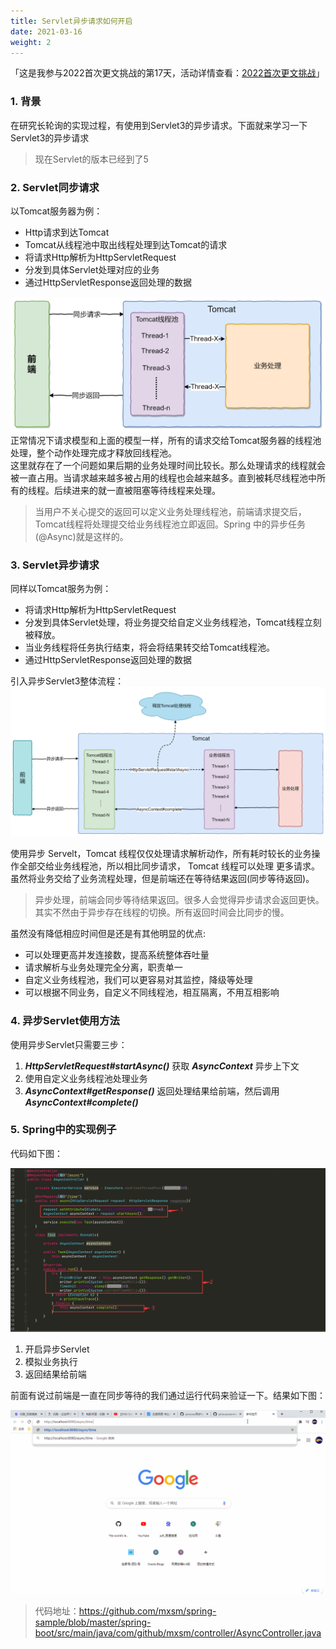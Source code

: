 ```yaml
---
title: Servlet异步请求如何开启
date: 2021-03-16
weight: 2
---
```


「这是我参与2022首次更文挑战的第17天，活动详情查看：[2022首次更文挑战](https://juejin.cn/post/7052884569032392740)」

### 1. 背景

在研究长轮询的实现过程，有使用到Servlet3的异步请求。下面就来学习一下Servlet3的异步请求

> 现在Servlet的版本已经到了5

### 2. Servlet同步请求
以Tomcat服务器为例：
- Http请求到达Tomcat
- Tomcat从线程池中取出线程处理到达Tomcat的请求
- 将请求Http解析为HttpServletRequest
- 分发到具体Servlet处理对应的业务
- 通过HttpServletResponse返回处理的数据

![image](https://github.com/mxsm/picture/blob/main/javaweb/Servlet%E5%90%8C%E6%AD%A5%E8%AF%B7%E6%B1%82%E7%A4%BA%E6%84%8F%E5%9B%BE.png?raw=true)  
正常情况下请求模型和上面的模型一样，所有的请求交给Tomcat服务器的线程池处理，整个动作处理完成才释放回线程池。  
这里就存在了一个问题如果后期的业务处理时间比较长。那么处理请求的线程就会被一直占用。当请求越来越多被占用的线程也会越来越多。直到被耗尽线程池中所有的线程。后续进来的就一直被阻塞等待线程来处理。  

> 当用户不关心提交的返回可以定义业务处理线程池，前端请求提交后，Tomcat线程将处理提交给业务线程池立即返回。Spring 中的异步任务(@Async)就是这样的。  

### 3. Servlet异步请求
同样以Tomcat服务为例：
- 将请求Http解析为HttpServletRequest
- 分发到具体Servlet处理，将业务提交给自定义业务线程池，Tomcat线程立刻被释放。
- 当业务线程将任务执行结束，将会将结果转交给Tomcat线程池。
- 通过HttpServletResponse返回处理的数据

引入异步Servlet3整体流程：  
![image](https://github.com/mxsm/picture/blob/main/javaweb/%E5%BC%82%E6%AD%A5Servlet3%E6%95%B4%E4%BD%93%E6%B5%81%E7%A8%8B.png?raw=true)  

使用异步 Servelt，Tomcat 线程仅仅处理请求解析动作，所有耗时较长的业务操作全部交给业务线程池，所以相比同步请求， Tomcat 线程可以处理 更多请求。虽然将业务交给了业务流程处理，但是前端还在等待结果返回(同步等待返回)。
> 异步处理，前端会同步等待结果返回。很多人会觉得异步请求会返回更快。其实不然由于异步存在线程的切换。所有返回时间会比同步的慢。

虽然没有降低相应时间但是还是有其他明显的优点:
- 可以处理更高并发连接数，提高系统整体吞吐量
- 请求解析与业务处理完全分离，职责单一
- 自定义业务线程池，我们可以更容易对其监控，降级等处理
- 可以根据不同业务，自定义不同线程池，相互隔离，不用互相影响

### 4. 异步Servlet使用方法
使用异步Servlet只需要三步：
1. ***HttpServletRequest#startAsync()*** 获取 ***AsyncContext*** 异步上下文
2. 使用自定义业务线程池处理业务
3. ***AsyncContext#getResponse()*** 返回处理结果给前端，然后调用 ***AsyncContext#complete()*** 

### 5. Spring中的实现例子

代码如下图：

![图](https://github.com/mxsm/picture/blob/main/javaweb/servlet%E5%BC%82%E6%AD%A5%E4%BB%A3%E7%A0%81%E5%9B%BE%E7%89%87.png?raw=true)

1. 开启异步Servlet
2. 模拟业务执行
3. 返回结果给前端

前面有说过前端是一直在同步等待的我们通过运行代码来验证一下。结果如下图：

![图](https://github.com/mxsm/picture/blob/main/javaweb/servlet%E5%BC%82%E6%AD%A5%E6%89%A7%E8%A1%8C%E5%89%8D%E7%AB%AF%E5%90%8C%E6%AD%A5%E7%AD%89%E5%BE%85%E9%AA%8C%E8%AF%81%E7%BB%93%E6%9E%9C%E5%9B%BE.gif?raw=true)

> 代码地址：https://github.com/mxsm/spring-sample/blob/master/spring-boot/src/main/java/com/github/mxsm/controller/AsyncController.java